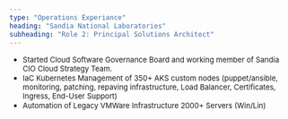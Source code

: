 ```yaml
---
type: "Operations Experiance"
heading: "Sandia National Laboratories"
subheading: "Role 2: Principal Solutions Architect"
---
```


* <font size=2>Started Cloud Software Governance Board and working member of Sandia CIO Cloud Strategy Team.</font>
* <font size=2>IaC Kubernetes Management of 350+ AKS custom nodes (puppet/ansible, monitoring, patching, repaving infrastructure, Load Balancer, Certificates, Ingress, End-User Support)</font>
* <font size=2>Automation of Legacy VMWare Infrastructure 2000+ Servers (Win/Lin)</font> 